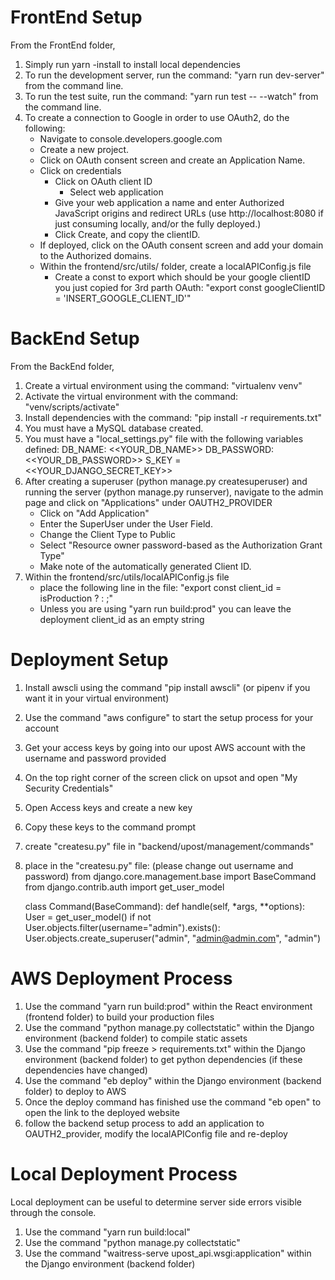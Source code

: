 # FrontEnd Setup

From the FrontEnd folder,

1. Simply run yarn -install to install local dependencies
2. To run the development server, run the command: "yarn run dev-server" from the command line.
3. To run the test suite, run the command: "yarn run test -- --watch" from the command line.
4. To create a connection to Google in order to use OAuth2, do the following:
    - Navigate to console.developers.google.com
    - Create a new project.
    - Click on OAuth consent screen and create an Application Name.
    - Click on credentials
        - Click on OAuth client ID
            - Select web application
        - Give your web application a name and enter Authorized JavaScript origins and redirect URLs (use http://localhost:8080 if just consuming locally, and/or the fully deployed.)
        - Click Create, and copy the clientID.
    - If deployed, click on the OAuth consent screen and add your domain to the Authorized domains.
    - Within the frontend/src/utils/ folder, create a localAPIConfig.js file
        - Create a const to export which should be your google clientID you just copied for 3rd parth OAuth: "export const googleClientID = 'INSERT_GOOGLE_CLIENT_ID'"

# BackEnd Setup

From the BackEnd folder,

1. Create a virtual environment using the command: "virtualenv venv"
2. Activate the virtual environment with the command: "venv/scripts/activate"
3. Install dependencies with the command: "pip install -r requirements.txt"
4. You must have a MySQL database created.
5. You must have a "local_settings.py" file with the following variables defined:
   DB_NAME: <<YOUR_DB_NAME>>
   DB_PASSWORD: <<YOUR_DB_PASSWORD>>
   S_KEY = <<YOUR_DJANGO_SECRET_KEY>>
6. After creating a superuser (python manage.py createsuperuser) and running the server (python manage.py runserver), navigate to the admin page and click on "Applications" under OAUTH2_PROVIDER
    - Click on "Add Application"
    - Enter the SuperUser under the User Field.
    - Change the Client Type to Public
    - Select "Resource owner password-based as the Authorization Grant Type"
    - Make note of the automatically generated Client ID.
7. Within the frontend/src/utils/localAPIConfig.js file
    - place the following line in the file: "export const client_id = isProduction ? <String of deployment client_id> : <String of local client_id>;"
    - Unless you are using "yarn run build:prod" you can leave the deployment client_id as an empty string

# Deployment Setup

1. Install awscli using the command "pip install awscli" (or pipenv if you want it in your virtual environment)
2. Use the command "aws configure" to start the setup process for your account
3. Get your access keys by going into our upost AWS account with the username and password provided
4. On the top right corner of the screen click on upsot and open "My Security Credentials"
5. Open Access keys and create a new key
6. Copy these keys to the command prompt
7. create "createsu.py" file in "backend/upost/management/commands"
8. place in the "createsu.py" file: (please change out username and password)
   from django.core.management.base import BaseCommand
   from django.contrib.auth import get_user_model


    class Command(BaseCommand):
        def handle(self, *args, **options):
            User = get_user_model()
            if not User.objects.filter(username="admin").exists():
                User.objects.create_superuser("admin", "admin@admin.com", "admin")

# AWS Deployment Process

1. Use the command "yarn run build:prod" within the React environment (frontend folder) to build your production files
2. Use the command "python manage.py collectstatic" within the Django environment (backend folder) to compile static assets
3. Use the command "pip freeze > requirements.txt" within the Django environment (backend folder) to get python dependencies (if these dependencies have changed)
4. Use the command "eb deploy" within the Django environment (backend folder) to deploy to AWS
5. Once the deploy command has finished use the command "eb open" to open the link to the deployed website
6. follow the backend setup process to add an application to OAUTH2_provider, modify the localAPIConfig file and re-deploy

# Local Deployment Process

Local deployment can be useful to determine server side errors visible through the console.

1. Use the command "yarn run build:local"
2. Use the command "python manage.py collectstatic"
3. Use the command "waitress-serve upost_api.wsgi:application" within the Django environment (backend folder)
